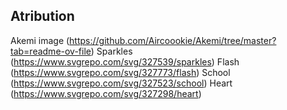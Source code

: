 ## Atribution
Akemi image (https://github.com/Aircoookie/Akemi/tree/master?tab=readme-ov-file)
Sparkles (https://www.svgrepo.com/svg/327539/sparkles)
Flash (https://www.svgrepo.com/svg/327773/flash)
School (https://www.svgrepo.com/svg/327523/school)
Heart (https://www.svgrepo.com/svg/327298/heart)